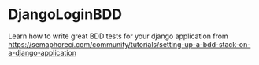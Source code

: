 # DjangoLoginBDD
Learn how to write great BDD tests for your django application from https://semaphoreci.com/community/tutorials/setting-up-a-bdd-stack-on-a-django-application
